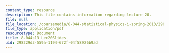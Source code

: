 ```yaml
---
content_type: resource
description: This file contains information regarding lecture 20.
file: null
file_location: /coursemedia/8-044-statistical-physics-i-spring-2013/298229d3559a1194672f04f58976b9ad_MIT8_044S13_L20.pdf
file_type: application/pdf
resourcetype: Document
title: 8.044s13 Lec20Slides
uid: 298229d3-559a-1194-672f-04f58976b9ad
---
```

